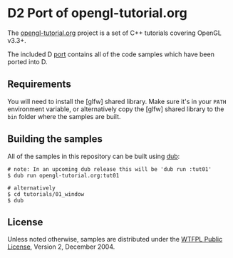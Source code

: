 # D2 Port of opengl-tutorial.org

The [opengl-tutorial.org] project is a set of C++ tutorials covering OpenGL v3.3+.

The included D [port][opengl-tutorial-port] contains all of the code samples which have been ported into D.

[opengl-tutorial.org]: http://www.opengl-tutorial.org/
[opengl-tutorial-port]: https://github.com/AndrejMitrovic/opengl-tutorials/tree/master/ports/opengl-tutorial.org

## Requirements

You will need to install the [glfw] shared library.
Make sure it's in your `PATH` environment variable,
or alternatively copy the [glfw] shared library to the `bin`
folder where the samples are built.

## Building the samples

All of the samples in this repository can be built using [dub]:

```
# note: In an upcoming dub release this will be 'dub run :tut01'
$ dub run opengl-tutorial.org:tut01

# alternatively
$ cd tutorials/01_window
$ dub
```

## License

Unless noted otherwise, samples are distributed under the [WTFPL Public License][WTFPL_License], Version 2, December 2004.

[dub]: http://code.dlang.org/download
[WTFPL_License]: http://www.wtfpl.net/txt/copying
[glad]: https://github.com/Dav1dde/glad
